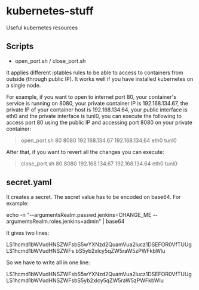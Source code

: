 # kubernetes-stuff
Useful kubernetes resources


## Scripts
* open_port.sh / close_port.sh

It applies different iptables rules to be able to access to containers from outside (through public IP). It works well if you have installed kubernetes on a single node.

For example, if you want to open to internet port 80, your container's service is running on 8080, your private container IP is 192.168.134.67, the private IP of your container host is 192.168.134.64, your public interface is eth0 and the private interface is tunl0, you can execute the following to access port 80 using the public IP and accessing port 8080 on your private container:

> open_port.sh 80 8080 192.168.134.67 192.168.134.64 eth0 tunl0

After that, if you want to revert all the changes you can execute:

> close_port.sh 80 8080 192.168.134.67 192.168.134.64 eth0 tunl0

## secret.yaml
It creates a secret. The secret value has to be encoded on base64. For example:

echo -n "--argumentsRealm.passwd.jenkins=CHANGE_ME --argumentsRealm.roles.jenkins=admin" | base64

It gives two lines:

LS1hcmd1bWVudHNSZWFsbS5wYXNzd2QuamVua2lucz1DSEFOR0VfTUUgLS1hcmd1bWVudHNSZWFs
bS5yb2xlcy5qZW5raW5zPWFkbWlu

So we have to write all in one line:

LS1hcmd1bWVudHNSZWFsbS5wYXNzd2QuamVua2lucz1DSEFOR0VfTUUgLS1hcmd1bWVudHNSZWFsbS5yb2xlcy5qZW5raW5zPWFkbWlu

